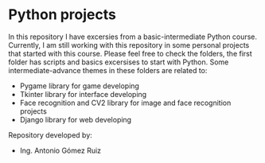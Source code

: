 # Python projects

In this repository I have excersies from a basic-intermediate 
Python course. Currently, I am still working with this repository in 
some personal projects that started with this course. Please feel free
to check the folders, the first folder has scripts and basics excersises
to start with Python. Some intermediate-advance themes in these
folders are related to:

- Pygame library for game developing
- Tkinter library for interface developing
- Face recognition and CV2 library for image and face recognition
projects
- Django library for web developing

Repository developed by:
- Ing. Antonio Gómez Ruiz

